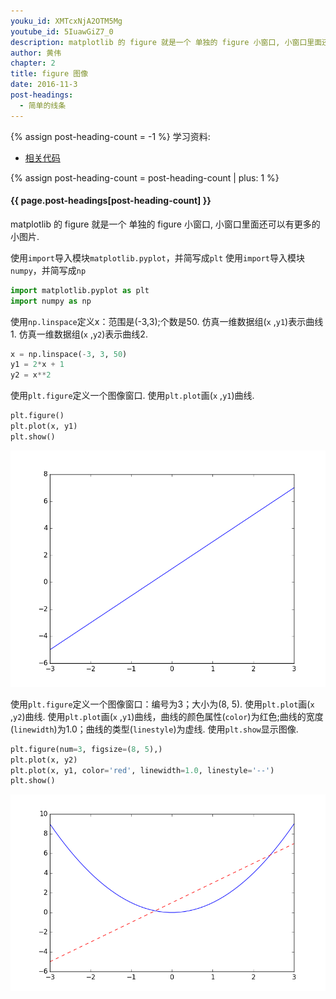 ```yaml
---
youku_id: XMTcxNjA2OTM5Mg
youtube_id: 5IuawGiZ7_0
description: matplotlib 的 figure 就是一个 单独的 figure 小窗口, 小窗口里面还可以有更多的小图片. 我们用一个简单的例子来练习一下.
author: 黄伟
chapter: 2
title: figure 图像
date: 2016-11-3
post-headings:
  - 简单的线条
---
```

{% assign post-heading-count = -1 %}
学习资料:
  * [相关代码](https://github.com/MorvanZhou/tutorials/blob/master/matplotlibTUT/plt4_figure.py)

{% assign post-heading-count = post-heading-count | plus: 1 %}
<h4 class="tut-h4-pad" id="{{ page.post-headings[post-heading-count] }}">{{ page.post-headings[post-heading-count] }}</h4>

matplotlib 的 figure 就是一个 单独的 figure 小窗口, 
小窗口里面还可以有更多的小图片. 

使用`import`导入模块`matplotlib.pyplot`，并简写成`plt`
使用`import`导入模块`numpy`，并简写成`np`

```python
import matplotlib.pyplot as plt
import numpy as np
```

使用`np.linspace`定义x：范围是(-3,3);个数是50.
仿真一维数据组(`x` ,`y1`)表示曲线1.
仿真一维数据组(`x` ,`y2`)表示曲线2.

```python
x = np.linspace(-3, 3, 50)
y1 = 2*x + 1
y2 = x**2
```

使用`plt.figure`定义一个图像窗口.
使用`plt.plot`画(`x` ,`y1`)曲线.

```python
plt.figure()
plt.plot(x, y1)
plt.show()
```

<img class= "course-image" src="/static/results/plt/2_2_1.png">

使用`plt.figure`定义一个图像窗口：编号为3；大小为(8, 5).
使用`plt.plot`画(`x` ,`y2`)曲线.
使用`plt.plot`画(`x` ,`y1`)曲线，曲线的颜色属性(`color`)为红色;曲线的宽度(`linewidth`)为1.0；曲线的类型(`linestyle`)为虚线.
使用`plt.show`显示图像.

```python
plt.figure(num=3, figsize=(8, 5),)
plt.plot(x, y2)
plt.plot(x, y1, color='red', linewidth=1.0, linestyle='--')
plt.show()
```

<img class= "course-image" src="/static/results/plt/2_2_2.png">







